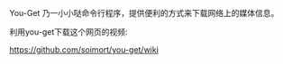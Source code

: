 You-Get 乃一小小哒命令行程序，提供便利的方式来下载网络上的媒体信息。

利用you-get下载这个网页的视频:

https://github.com/soimort/you-get/wiki